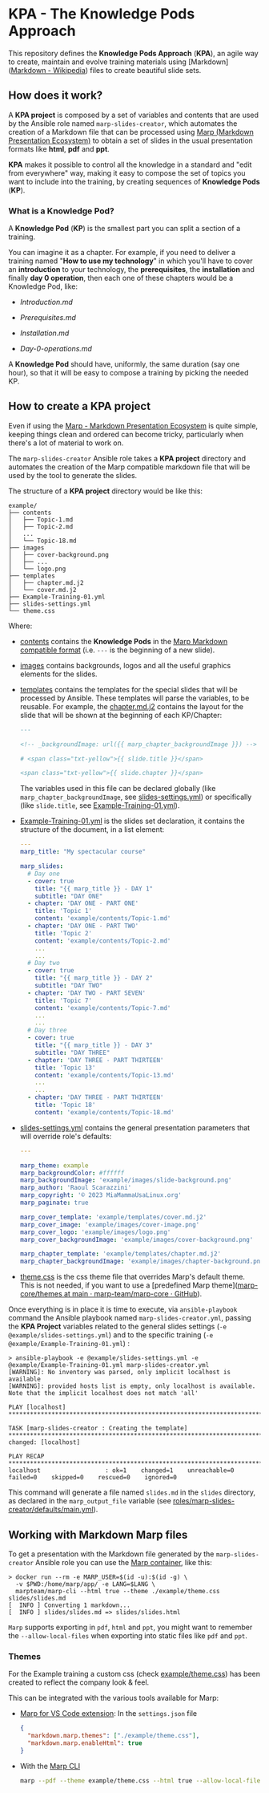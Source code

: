 # KPA - The Knowledge Pods Approach

This repository defines the **Knowledge Pods Approach** (**KPA**), an agile way to create, maintain and evolve training materials using [Markdown]([Markdown - Wikipedia](https://en.wikipedia.org/wiki/Markdown)) files to create beautiful slide sets.

## How does it work?

A **KPA project** is composed by a set of variables and contents that are used by the Ansible role named `marp-slides-creator`, which automates the creation of a Markdown file that can be processed using [Marp (Markdown Presentation Ecosystem)](https://marp.app/#get-started) to obtain a set of slides in the usual presentation formats like **html**, **pdf** and **ppt**.

**KPA** makes it possible to control all the knowledge in a standard and "edit from everywhere" way, making it easy to compose the set of topics you want to include into the training, by creating sequences of **Knowledge Pods** (**KP**).

### What is a Knowledge Pod?

A **Knowledge Pod** (**KP**) is the smallest part you can split a section of a training.

You can imagine it as a chapter. For example, if you need to deliver a training named "**How to use my technology**" in which you'll have to cover an **introduction** to your technology, the **prerequisites**, the **installation** and finally **day 0 operation**, then each one of these chapters would be a Knowledge Pod, like:

- *Introduction.md*

- *Prerequisites.md*

- *Installation.md*

- *Day-0-operations.md*

A **Knowledge Pod** should have, uniformly, the same duration (say one hour), so that it will be easy to compose a training by picking the needed KP.

## How to create a KPA project

Even if using the [Marp - Markdown Presentation Ecosystem](https://marp.app/#get-started) is quite simple, keeping things clean and ordered can become tricky, particularly when there's a lot of material to work on.

The `marp-slides-creator` Ansible role takes a **KPA project** directory and automates the creation of the Marp compatible markdown file that will be used by the tool to generate the slides.

The structure of a **KPA project** directory would be like this:

```console
example/
├── contents
│   ├── Topic-1.md
│   ├── Topic-2.md
│   ...
│   └── Topic-18.md
├── images
│   ├── cover-background.png
│   ├── ...
│   └── logo.png
├── templates
│   ├── chapter.md.j2
│   └── cover.md.j2
├── Example-Training-01.yml
├── slides-settings.yml
└── theme.css
```

Where:

- [contents](example/contents/) contains the **Knowledge Pods** in the [Marp Markdown compatible format](https://marpit.marp.app/markdown) (i.e. `---` is the beginning of a new slide).

- [images](example/images/) contains backgrounds, logos and all the useful graphics elements for the slides.

- [templates](example/templates/) contains the templates for the special slides that will be processed by Ansible. These templates will parse the variables, to be reusable. For example, the [chapter.md.j2](example/templates/chapter.md.j2) contains the layout for the slide that will be shown at the beginning of each KP/Chapter:
  
  ```markdown
  ---
  
  <!-- _backgroundImage: url({{ marp_chapter_backgroundImage }}) -->
  
  # <span class="txt-yellow">{{ slide.title }}</span>
  
  <span class="txt-yellow">{{ slide.chapter }}</span>
  ```
  
  The variables used in this file can be declared globally (like `marp_chapter_backgroundImage`, see [slides-settings.yml](example/slides-settings.yml)) or specifically (like `slide.title`, see [Example-Training-01.yml](example/Example-Training-01.yml)).

- [Example-Training-01.yml](example/Example-Training-01.yml) is the slides set declaration, it contains the structure of the document, in a list element:
  
  ```yaml
  ---
  marp_title: "My spectacular course"
  
  marp_slides:
    # Day one
    - cover: true
      title: "{{ marp_title }} - DAY 1"
      subtitle: "DAY ONE"
    - chapter: 'DAY ONE - PART ONE'
      title: 'Topic 1'
      content: 'example/contents/Topic-1.md'
    - chapter: 'DAY ONE - PART TWO'
      title: 'Topic 2'
      content: 'example/contents/Topic-2.md'
      ...
      ...
    # Day two
    - cover: true
      title: "{{ marp_title }} - DAY 2"
      subtitle: "DAY TWO"
    - chapter: 'DAY TWO - PART SEVEN'
      title: 'Topic 7'
      content: 'example/contents/Topic-7.md'
      ...
      ...
    # Day three
    - cover: true
      title: "{{ marp_title }} - DAY 3"
      subtitle: "DAY THREE"
    - chapter: 'DAY THREE - PART THIRTEEN'
      title: 'Topic 13'
      content: 'example/contents/Topic-13.md'
      ...
      ...
    - chapter: 'DAY THREE - PART THIRTEEN'
      title: 'Topic 18'
      content: 'example/contents/Topic-18.md'
  ```

- [slides-settings.yml](example/slides-settings.yml) contains the general presentation parameters that will override role's defaults:
  
  ```yaml
  ---
  
  marp_theme: example
  marp_backgroundColor: #ffffff
  marp_backgroundImage: 'example/images/slide-background.png'
  marp_author: 'Raoul Scarazzini'
  marp_copyright: '© 2023 MiaMammaUsaLinux.org'
  marp_paginate: true
  
  marp_cover_template: 'example/templates/cover.md.j2'
  marp_cover_image: 'example/images/cover-image.png'
  marp_cover_logo: 'example/images/logo.png'
  marp_cover_backgroundImage: 'example/images/cover-background.png'
  
  marp_chapter_template: 'example/templates/chapter.md.j2'
  marp_chapter_backgroundImage: 'example/images/chapter-background.png'
  ```

- [theme.css](example/theme.css) is the css theme file that overrides Marp's default theme. This is not needed, if you want to use a [predefined Marp theme]([marp-core/themes at main · marp-team/marp-core · GitHub](https://github.com/marp-team/marp-core/tree/main/themes)).

Once everything is in place it is time to execute, via `ansible-playbook` command the Ansible playbook named `marp-slides-creator.yml`, passing the **KPA Project** variables related to the general slides settings (`-e @example/slides-settings.yml`) and to the specific training (`-e @example/Example-Training-01.yml`) :

```console
> ansible-playbook -e @example/slides-settings.yml -e @example/Example-Training-01.yml marp-slides-creator.yml
[WARNING]: No inventory was parsed, only implicit localhost is available
[WARNING]: provided hosts list is empty, only localhost is available. Note that the implicit localhost does not match 'all'

PLAY [localhost] *********************************************************************************************************************************************************

TASK [marp-slides-creator : Creating the template] ***********************************************************************************************************************
changed: [localhost]

PLAY RECAP ***************************************************************************************************************************************************************
localhost                  : ok=1    changed=1    unreachable=0    failed=0    skipped=0    rescued=0    ignored=0
```

This command will generate a file named `slides.md` in the `slides` directory, as declared in the `marp_output_file` variable (see [roles/marp-slides-creator/defaults/main.yml](roles/marp-slides-creator/defaults/main.yml)).

## Working with Markdown Marp files

To get a presentation with the Markdown file generated by the `marp-slides-creator` Ansible role you can use the [Marp container](https://hub.docker.com/r/marpteam/marp-cli), like this:

```console
> docker run --rm -e MARP_USER=$(id -u):$(id -g) \
  -v $PWD:/home/marp/app/ -e LANG=$LANG \
  marpteam/marp-cli --html true --theme ./example/theme.css slides/slides.md 
[  INFO ] Converting 1 markdown...
[  INFO ] slides/slides.md => slides/slides.html
```

`Marp` supports exporting in `pdf`, `html` and `ppt`, you might want to remember the `--allow-local-files` when exporting into static files like `pdf` and `ppt`.

### Themes

For the Example training a custom css (check [example/theme.css](example/theme.css)) has been created to reflect the company look & feel.

This can be integrated with the various tools available for Marp:

- [Marp for VS Code extension](https://marketplace.visualstudio.com/items?itemName=marp-team.marp-vscode): In the `settings.json` file
  
  ```json
  {
    "markdown.marp.themes": ["./example/theme.css"],
    "markdown.marp.enableHtml": true
  }
  ```

- With the [Marp CLI](https://github.com/marp-team/marp-cli)
  
  ```bash
  marp --pdf --theme example/theme.css --html true --allow-local-files Example-Training-01.md
  ```
